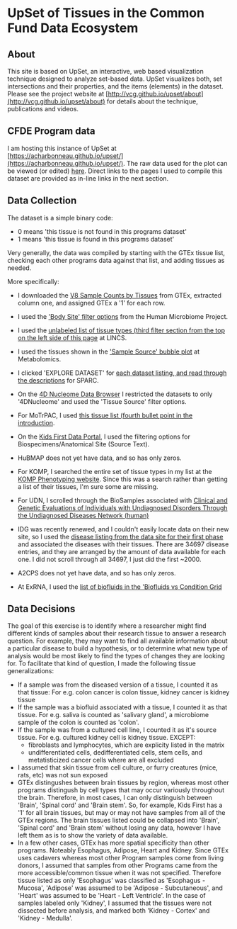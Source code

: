 # UpSet of Tissues in the Common Fund Data Ecosystem

## About

This site is based on UpSet, an interactive, web based visualization technique designed to analyze set-based data. UpSet visualizes both, set intersections and their properties, and the items (elements) in the dataset. Please see the project website at [http://vcg.github.io/upset/about](http://vcg.github.io/upset/about) for details about the technique, publications and videos.

## CFDE Program data

I am hosting this instance of UpSet at [https://acharbonneau.github.io/upset/](https://acharbonneau.github.io/upset/). The raw data used for the plot can be viewed (or edited) [here](https://github.com/ACharbonneau/upset/blob/master/data/Programs.csv). Direct links to the pages I used to compile this dataset are provided as in-line links in the next section.

## Data Collection

The dataset is a simple binary code:
- 0 means 'this tissue is not found in this programs dataset'
- 1 means 'this tissue is found in this programs dataset'

Very generally, the data was compiled by starting with the GTEx tissue list, checking each other programs data against that list, and adding tissues as needed.

More specifically:

- I downloaded the [V8 Sample Counts by Tissues](https://gtexportal.org/home/tissueSummaryPage) from GTEx, extracted column one, and assigned GTEx a '1' for each row. 

- I used the ['Body Site' filter options](https://portal.hmpdacc.org/search/s?facetTab=cases) from the Human Microbiome Project.

- I used the [unlabeled list of tissue types (third filter section from the top on the left side of this page](http://lincsportal.ccs.miami.edu/cells/#/catalog) at LINCS.

- I used the tissues shown in the ['Sample Source' bubble plot](https://www.metabolomicsworkbench.org/data/Bubble_source3.php) at Metabolomics.

- I clicked 'EXPLORE DATASET' for [each dataset listing, and read through the descriptions](https://data.sparc.science/browse/#/?searchType=datasets&searchTerms=) for SPARC.

- On the [4D Nucleome Data Browser](https://data.4dnucleome.org/browse/?award.project=4DN&experimentset_type=replicate&type=ExperimentSetReplicate) I restricted the datasets to only '4DNucleome' and used the 'Tissue Source' filter options.

- For MoTrPAC, I used [this tissue list (fourth bullet point in the introduction](http://study-docs.motrpac-data.org/MoTrPAC_External_Data_Release_ReadMe.pdf).

- On the [Kids First Data Portal](https://portal.kidsfirstdrc.org/explore), I used the filtering options for Biospecimens/Anatomical Site (Source Text).

- HuBMAP does not yet have data, and so has only zeros.

- For KOMP, I searched the entire set of tissue types in my list at the [KOMP Phenotyping website](https://www.kompphenotype.org/index.php). Since this was a search rather than getting a list of their tissues, I'm sure some are missing. 

- For UDN, I scrolled through the BioSamples associated with [Clinical and Genetic Evaluations of Individuals with Undiagnosed Disorders Through the Undiagnosed Diseases Network (human)](https://www.ncbi.nlm.nih.gov/biosample?Db=biosample&DbFrom=bioproject&Cmd=Link&LinkName=bioproject_biosample&LinkReadableName=BioSample&ordinalpos=1&IdsFromResult=350184,350185)

- IDG was recently renewed, and I couldn't easily locate data on their new site, so I used the [disease listing from the data site for their first phase](https://pharos.nih.gov/diseases) and associated the diseases with their tissues. There are 34697 disease entries, and they are arranged by the amount of data available for each one. I did not scroll through all 34697, I just did the first ~2000.

- A2CPS does not yet have data, and so has only zeros. 

- At ExRNA, I used the [list of biofluids in the 'Biofluids vs Condition Grid](https://exrna-atlas.org/exat/fluidVsDis)


## Data Decisions

The goal of this exercise is to identify where a researcher might find different kinds of samples about their research tissue to answer a research question. For example, they may want to find all available information about a particular disease to build a hypothesis, or to determine what new type of analysis would be most likely to find the types of changes they are looking for. To facilitate that kind of question, I made the following tissue generalizations:

- If a sample was from the diseased version of a tissue, I counted it as that tissue: For e.g. colon cancer is colon tissue, kidney cancer is kidney tissue
- If the sample was a biofluid associated with a tissue, I counted it as that tissue. For e.g. saliva is counted as 'salivary gland', a microbiome sample of the colon is counted as 'colon'.
- If the sample was from a cultured cell line, I counted it as it's source tissue. For e.g. cultured kidney cell is kidney tissue. EXCEPT:
    - fibroblasts and lymphocytes, which are explicity listed in the matrix
    - undifferentiated cells, dedifferentiated cells, stem cells, and metatisticized cancer cells where are all excluded
- I assumed that skin tissue from cell culture, or furry creatures (mice, rats, etc) was not sun exposed
- GTEx distingushes between brain tissues by region, whereas most other programs distingush by cell types that may occur variously throughout the brain. Therefore, in most cases, I can only distinguish between 'Brain', 'Spinal cord' and 'Brain stem'. So, for example, Kids First has a '1' for all brain tissues, but may or may not have samples from all of the GTEx regions. The brain tissues listed could be collapsed into 'Brain', 'Spinal cord' and 'Brain stem' without losing any data, however I have left them as is to show the variety of data available. 
- In a few other cases, GTEx has more spatial specificity than other programs. Noteably Esophagus, Adipose, Heart and Kidney. Since GTEx uses cadavers whereas most other Program samples come from living donors, I assumed that samples from other Programs came from the more accessible/common tissue when it was not specified. Therefore tissue listed as only 'Esophagus' was classified as 'Esophagus - Mucosa', 'Adipose' was assumed to be 'Adipose - Subcutaneous', and 'Heart' was assumed to be 'Heart - Left Ventricle'. In the case of samples labeled only 'Kidney', I assumed that the tissues were not dissected before analysis, and marked both 'Kidney - Cortex' and 'Kidney - Medulla'.
